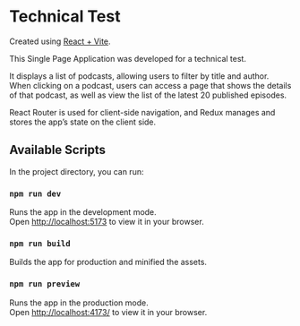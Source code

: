 # Technical Test

Created using [React + Vite](https://vitejs.dev/guide/).

This Single Page Application was developed for a technical test.

It displays a list of podcasts, allowing users to filter by title and author. When clicking on a podcast, users can access a page that shows the details of that podcast, as well as view the list of the latest 20 published episodes.

React Router is used for client-side navigation, and Redux manages and stores the app’s state on the client side.

## Available Scripts

In the project directory, you can run:

### `npm run dev`

Runs the app in the development mode.\
Open [http://localhost:5173](http://localhost:5173) to view it in your browser.

### `npm run build`

Builds the app for production and minified the assets.

### `npm run preview`

Runs the app in the production mode.\
Open [http://localhost:4173/](http://localhost:4173/) to view it in your browser.
